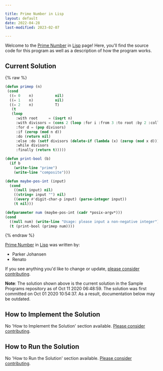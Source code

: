 ```yaml
---

title: Prime Number in Lisp
layout: default
date: 2022-04-28
last-modified: 2023-02-07

---
```


Welcome to the [Prime Number](https://sampleprograms.io/projects/prime-number) in [Lisp](https://sampleprograms.io/languages/lisp) page! Here, you'll find the source code for this program as well as a description of how the program works.

## Current Solution

{% raw %}

```lisp
(defun primep (n)
 (cond
  ((= 0    n)          nil)
  ((= 1    n)          nil)
  ((= 2    n)          T)
   (t
   (loop
     :with root     = (isqrt n)
     :with divisors = (cons 2 (loop :for i :from 3 :to root :by 2 :collect i))
     :for d = (pop divisors)
     :if (zerop (mod n d))
     :do (return nil)
     :else :do (setf divisors (delete-if (lambda (x) (zerop (mod x d))) divisors))
     :while divisors
     :finally (return t)))))

(defun print-bool (b)
  (if b
    (write-line "prime")
    (write-line "composite")))

(defun maybe-pos-int (input)
  (cond
    ((null input) nil)
    ((string= input "") nil)
    ((every #'digit-char-p input) (parse-integer input))
    (t nil)))

(defparameter num (maybe-pos-int (cadr *posix-argv*)))
(cond
  ((null num) (write-line "Usage: please input a non-negative integer"))
  (t (print-bool (primep num))))
```

{% endraw %}

[Prime Number](https://sampleprograms.io/projects/prime-number) in [Lisp](https://sampleprograms.io/languages/lisp) was written by:

- Parker Johansen
- Renato

If you see anything you'd like to change or update, [please consider contributing](https://github.com/TheRenegadeCoder/sample-programs).

**Note**: The solution shown above is the current solution in the Sample Programs repository as of Oct 11 2020 06:48:59. The solution was first committed on Oct 01 2020 10:54:37. As a result, documentation below may be outdated.

## How to Implement the Solution

No 'How to Implement the Solution' section available. [Please consider contributing](https://github.com/TheRenegadeCoder/sample-programs-website).

## How to Run the Solution

No 'How to Run the Solution' section available. [Please consider contributing](https://github.com/TheRenegadeCoder/sample-programs-website).